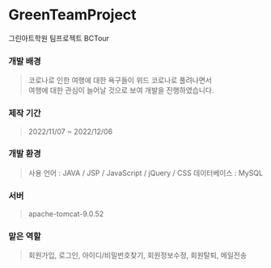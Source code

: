 # GreenTeamProject
그린아트학원 팀프로젝트
BCTour

### 개발 배경
> 코로나로 인한 여행에 대한 욕구들이 위드 코로나로 풀려나면서  
 여행에 대한 관심이 늘어날 것으로 보여 개발을 진행하였습니다.

### 제작 기간
> 2022/11/07 ~ 2022/12/06

### 개발 환경
> 사용 언어 : JAVA / JSP / JavaScript / jQuery / CSS
    데이터베이스 : MySQL

### 서버
> apache-tomcat-9.0.52

### 맡은 역할
> 회원가입, 로그인, 아이디/비밀번호찾기, 회원정보수정, 회원탈퇴, 메일전송
